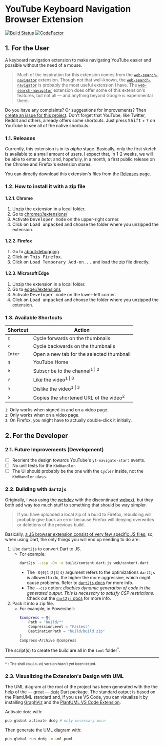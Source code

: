 # YouTube Keyboard Navigation Browser Extension

[![Build Status][travis_badge]][travis_repo]
[![CodeFactor][codefactor_badge]][codefactor_repo]


[codefactor_badge]: https://www.codefactor.io/repository/github/fanaroengineering/youtube_kbd_nav/badge/master
[codefactor_repo]: https://www.codefactor.io/repository/github/fanaroengineering/youtube_kbd_nav/overview/master
[travis_badge]: https://travis-ci.com/FanaroEngineering/youtube_kbd_nav.svg?branch=master
[travis_repo]: https://travis-ci.com/github/FanaroEngineering/youtube_kbd_nav

## 1. For the User

A keyboard navigation extension to make navigating YouTube easier and possible without the need of a mouse.

> Much of the inspiration for this extension comes from the [`web-search-navigator`][web_search_navigator] extension. Though not that well-known, the [`web-search-navigator`][web_search_navigator] is probably the most useful extension I have. The [`web-search-navigator`][web_search_navigator] extension does offer some of this extension's features, but not all &mdash; and anything beyond Google is experimental there.

Do you have any complaints? Or suggestions for improvements? Then [create an issue for this project][issue_page]. Don't forget that YouTube, like Twitter, Reddit and others, already offers some shortcuts. Just press <kbd>Shift</kbd> + <kbd>?</kbd> on YouTube to see all of the native shortcuts.


[issue_page]: https://github.com/FanaroEngineering/youtube_kbd_nav/issues
[web_search_navigator]: https://github.com/infokiller/web-search-navigator

### 1.1. Releases

Currently, this extension is in its *alpha* stage. Basically, only the first sketch is available to a small amount of users. I expect that, in 1-2 weeks, we will be able to enter a *beta*; and, hopefully, in a month, a first public release on the Chrome and Firefox's extension stores.

You can directly download this extension's files from the [Releases][release_link] page.


[release_link]: https://github.com/FanaroEngineering/youtube_kbd_nav/releases

### 1.2. How to install it with a zip file

#### 1.2.1. Chrome

1. Unzip the extension in a local folder.
1. Go to [chrome://extensions/][chrome_extensions]
1. Activate <kbd>Developer mode</kbd> on the upper-right corner.
1. Click on <kbd>Load unpacked</kbd> and choose the folder where you unzipped the extension.


[chrome_extensions]: chrome://extensions/

#### 1.2.2. Firefox

1. Go to [about:debugging][about_debugging]
1. Click on <kbd>This Firefox</kbd>.
1. Click on <kbd>Load Temporary Add-on...</kbd> and load the zip file directly.


[about_debugging]: about:debugging

#### 1.2.3. Microsoft Edge

1. Unzip the extension in a local folder.
1. Go to [edge://extensions][edge_extensions]
1. Activate <kbd>Developer mode</kbd> on the lower-left corner.
1. Click on <kbd>Load unpacked</kbd> and choose the folder where you unzipped the extension.


[edge_extensions]: edge://extensions/

### 1.3. Available Shortcuts

| Shortcut         | Action                                            |
|------------------|---------------------------------------------------|
| <kbd>z</kbd>     | Cycle forwards on the thumbnails                  |
| <kbd>x</kbd>     | Cycle backwards on the thumbnails                 |
| <kbd>Enter</kbd> | Open a new tab for the selected thumbnail         |
| <kbd>q</kbd>     | YouTube Home                                      |
| <kbd>e</kbd>     | Subscribe to the channel<sup>1 \| 3</sup>         |
| <kbd>v</kbd>     | Like the video<sup>1 \| 3</sup>                   |
| <kbd>n</kbd>     | Dislike the video<sup>1 \| 3</sup>                |
| <kbd>b</kbd>     | Copies the shortened URL of the video<sup>2</sup> |

`1`: Only works when signed-in and on a video page. \
`2`: Only works when on a video page. \
`3`: On Firefox, you might have to actually double-click it initially.

## 2. For the Developer

### 2.1. Future Improvements (Development)

- [ ] Reorient the design towards YouTube's `yt-navigate-start` events.
- [ ] No unit tests for the `KbdHandler`.
- [ ] The UI should probably be the one with the `Cycler` inside, not the `KbdHandler` class.

### 2.2. Building with `dart2js`

Originally, I was using the [webdev][webdev_docs] with the discontinued [webext][webext_github], but they both add way too much stuff to something that should be way simpler.

> If you have uploaded a local zip of a build to Firefox, rebuilding will probably give back an error because Firefox will denying overwrites or deletions of the previous build.

Basically, [a JS browser extension consist of very few specific JS files][mdn_ext_docs], so, when using Dart, the only things you will end up needing to do are:

1. Use `dart2js` to convert Dart to JS.
    - For example:
        ```sh
        dart2js --csp -On -o build/content.dart.js web/content.dart
        ```
        - The `-O{0|1|2|3|4}` argument refers to the optimizations `dart2js` is allowed to do, the higher the more aggressive, which might cause problems. Refer to [`dart2js` docs][dart2js_docs] for more info.
        - The `--csp` option: *disables dynamic generation of code in the generated output. This is necessary to satisfy CSP restrictions*. Check out the [`dart2js` docs][dart2js_docs] for more info.
1. Pack it into a zip file.
    - For example, in Powershell:
        ```powershell
        $compress = @{
            Path = "build/*"
            CompressionLevel = "Fastest"
            DestinationPath = "build/build.zip"
        }
        Compress-Archive @compress
        ```

The script(s) to create the build are all in the `tool` folder<sup>*</sup>.

---

<sub>\* : The shell (`build.sh`) version hasn't yet been tested.</sub>


[dart2js_docs]: https://dart.dev/tools/dart2js
[mdn_ext_docs]: https://developer.mozilla.org/en-US/docs/Mozilla/Add-ons/WebExtensions
[webdev_docs]: https://dart.dev/tools/webdev
[webext_github]: https://github.com/dart-browser/webext

### 2.3. Visualizing the Extension's Design with UML

The UML diagram at the root of the project has been generated with the the help of the &mdash; great &mdash; [`dcdg`][dcdg_on_pub] Dart package. The standard output is based on the PlantUML standard and, if you use VS Code, you can visualize it by installing [GraphViz][graphviz_download] and the [PlantUML VS Code Extension][plantuml_vscode].

Activate `dcdg` with:

```sh
pub global activate dcdg # only necessary once
```

Then generate the UML diagram with:

```sh
pub global run dcdg -o uml.puml
```


[dcdg_on_pub]: https://pub.dev/packages/dcdg/install
[graphviz_download]: https://graphviz.gitlab.io/download/
[plantuml_vscode]: https://marketplace.visualstudio.com/items?itemName=jebbs.plantuml